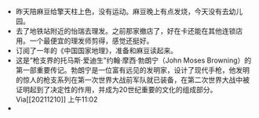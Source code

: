 - 昨天陪麻豆给擎天柱上色，没有运动。麻豆晚上有点发烧，今天没有去幼儿园。
- 去了地铁站附近的怡瑞去理发。之前那家撤店了，好在卡还能在其他连锁店用。一个最便宜的理发师剪得，感觉还挺好。
- 订阅了一年的《中国国家地理》，准备和麻豆读起来。
- 这是“枪支界的托马斯·爱迪生”约翰·摩西·勃朗宁（John Moses Browning）的第一部重要传记。勃朗宁是一位富有远见的发明家，设计了现代手枪，他发明的惊人的枪支系列在第一次世界大战前军队就已装备，在第二次世界大战中被证明起到了决定性的作用，并成为20世纪重要的文化的组成部分。Via[[20211210]] 上午11:02
- 
